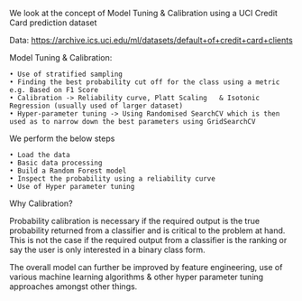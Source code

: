 We look at the concept of Model Tuning & Calibration using a UCI Credit Card prediction dataset

Data: https://archive.ics.uci.edu/ml/datasets/default+of+credit+card+clients

Model Tuning & Calibration:

    • Use of stratified sampling
    • Finding the best probability cut off for the class using a metric e.g. Based on F1 Score
    • Calibration -> Reliability curve, Platt Scaling   & Isotonic Regression (usually used of larger dataset)
    • Hyper-parameter tuning -> Using Randomised SearchCV which is then used as to narrow down the best parameters using GridSearchCV
    
We perform the below steps

    • Load the data
    • Basic data processing
    • Build a Random Forest model 
    • Inspect the probability using a reliability curve
    • Use of Hyper parameter tuning

Why Calibration?

Probability calibration is necessary if the required output is the true probability returned from a classifier and is critical to the problem at hand. This is not the case if the required output from a classifier is the ranking or say the user is only interested in a binary class form. 

The overall model can further be improved by feature engineering, use of various machine learning algorithms & other hyper parameter tuning approaches amongst other things.
